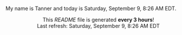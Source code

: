 My name is Tanner and today is Saturday, September 9, 8:26 AM EDT.

<p align="center">This <i>README</i> file is generated <b>every 3 hours</b>!</br>Last refresh: Saturday, September 9, 8:26 AM EDT<br /></p>
